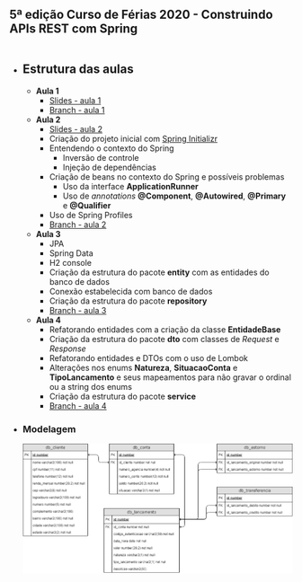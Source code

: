 ## 5ª edição Curso de Férias 2020 - Construindo APIs REST com Spring

```

```

* ## Estrutura das aulas

  * **Aula 1**
      * [Slides - aula 1](https://docs.google.com/presentation/d/1FMY-FSPFy8WiVmWvgxOQCdHaggDkFhKKkxYprlBgaBw/edit?usp=sharing)
      * [Branch - aula 1](https://github.com/materasystems/curso-de-ferias-2020-spring/tree/aula1)
  * **Aula 2**
      * [Slides - aula 2](https://docs.google.com/presentation/d/1kJJVGopZkU5yBdLXxFIguXVzMekdkkUaSXEHMdcmQ_U/edit?usp=sharing)
      * Criação do projeto inicial com [Spring Initializr](https://start.spring.io/)
      * Entendendo o contexto do Spring
        * Inversão de controle
        * Injeção de dependências
      * Criação de beans no contexto do Spring e possíveis problemas
        * Uso da interface **ApplicationRunner**
        * Uso de *annotations* **@Component**, **@Autowired**, **@Primary** e **@Qualifier**
      * Uso de Spring Profiles
      * [Branch - aula 2](https://github.com/materasystems/curso-de-ferias-2020-spring/tree/aula2)
  * **Aula 3**
      * JPA
      * Spring Data
      * H2 console
      * Criação da estrutura do pacote **entity** com as entidades do banco de dados
      * Conexão estabelecida com banco de dados
      * Criação da estrutura do pacote **repository**
      * [Branch - aula 3](https://github.com/materasystems/curso-de-ferias-2020-spring/tree/aula3)
  * **Aula 4**
      * Refatorando entidades com a criação da classe **EntidadeBase**
      * Criação da estrutura do pacote **dto** com classes de *Request* e *Response*
      * Refatorando entidades e DTOs com o uso de Lombok
      * Alterações nos enums **Natureza**, **SituacaoConta** e **TipoLancamento** e seus mapeamentos para não gravar o ordinal ou a string dos enums
      * Criação da estrutura do pacote **service**
      * [Branch - aula 4](https://github.com/materasystems/curso-de-ferias-2020-spring/tree/aula4)

* ### Modelagem
    ![modelagem](etc/digitalbank-der.png)